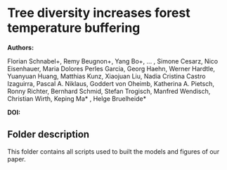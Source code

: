 # Tree diversity increases forest temperature buffering

**Authors:**

Florian Schnabel+, Remy Beugnon+, Yang Bo+, ... , Simone Cesarz, Nico Eisenhauer, Maria Dolores Perles Garcia, Georg Haehn, Werner Hardtle, Yuanyuan Huang, Matthias Kunz, Xiaojuan Liu, Nadia Cristina Castro Izaguirra, Pascal A. Niklaus, Goddert von Oheimb, Katherina A. Pietsch, Ronny Richter, Bernhard Schmid, Stefan Trogisch, Manfred Wendisch, Christian Wirth, Keping Ma\* , Helge Bruelheide\*

**DOI:**

## Folder description

This folder contains all scripts used to built the models and figures of our paper.
